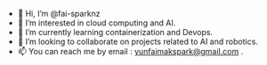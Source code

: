 - 👋 Hi, I’m @fai-sparknz
- 👀 I’m interested in cloud computing and AI.
- 🌱 I’m currently learning containerization and Devops.
- 💞️ I’m looking to collaborate on projects related to AI and robotics.
- 📫 You can reach me by email : yunfaimakspark@gmail.com .

<!---
fai-sparknz/fai-sparknz is a ✨ special ✨ repository because its `README.md` (this file) appears on your GitHub profile.
You can click the Preview link to take a look at your changes.
--->
